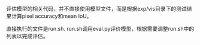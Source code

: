 评估模型的相关代码，并不直接使用模型文件，而是根据exp/vis目录下的测试结果计算pixel accuracy和mean IoU。

直接执行的文件是run.sh. run.sh调用eval.py评价模型，根据需要调整run.sh中的列表以完成评估。